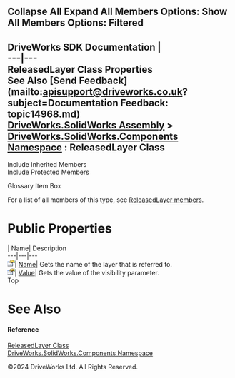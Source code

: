        

 Collapse All Expand All  Members Options: Show All  Members Options: Filtered   
---  
DriveWorks SDK Documentation  |   
---|---  
ReleasedLayer Class Properties   
See Also [Send Feedback](mailto:apisupport@driveworks.co.uk?subject=Documentation Feedback: topic14968.md)  
[DriveWorks.SolidWorks Assembly](topic13342.md) > [DriveWorks.SolidWorks.Components Namespace](topic13925.md) : ReleasedLayer Class  
---  
  
Include Inherited Members    
Include Protected Members    


Glossary Item Box

For a list of all members of this type, see [ReleasedLayer members](topic14969.md).

# Public Properties

| Name| Description  
---|---|---  
![Public Property](dotnetimages/publicProperty.gif)| [Name](topic14974.md)| Gets the name of the layer that is referred to.   
![Public Property](dotnetimages/publicProperty.gif)| [Value](topic14975.md)| Gets the value of the visibility parameter.   
Top

# See Also

#### Reference

[ReleasedLayer Class](topic14968.md)   
[DriveWorks.SolidWorks.Components Namespace](topic13925.md)

©2024 DriveWorks Ltd. All Rights Reserved.
